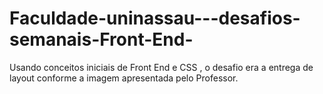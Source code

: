 # Faculdade-uninassau---desafios-semanais-Front-End-
Usando conceitos iniciais de Front End e CSS , o desafio era a entrega de layout conforme a imagem apresentada pelo Professor.
